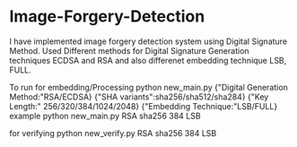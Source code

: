 # Image-Forgery-Detection
I have implemented image forgery detection system using Digital Signature Method. 
Used Different methods for Digital Signature Generation techniques ECDSA and RSA and also differenet embedding technique LSB, FULL. 

To run
for embedding/Processing
python new_main.py {"Digital Generation Method:"RSA/ECDSA} {"SHA variants":sha256/sha512/sha284} {"Key Length:" 256/320/384/1024/2048} {"Embedding Technique:"LSB/FULL}
example
python new_main.py RSA sha256 384 LSB

for verifying
python new_verify.py RSA sha256 384 LSB


